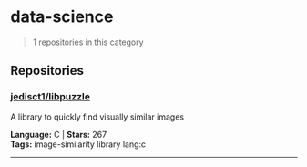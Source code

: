 # data-science

> 1 repositories in this category

## Repositories

### [jedisct1/libpuzzle](https://github.com/jedisct1/libpuzzle)

A library to quickly find visually similar images

**Language:** C | **Stars:** 267  
**Tags:** image-similarity library lang:c 

---

